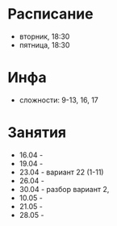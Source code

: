 # Расписание
- вторник, 18:30
- пятница, 18:30
# Инфа
- сложности: 9-13, 16, 17
# Занятия
- 16.04 - 
- 19.04 - 
- 23.04 - вариант 22 (1-11)
- 26.04 - 
- 30.04 - разбор вариант 2, 
- 10.05 - 
- 21.05 -
- 28.05 -